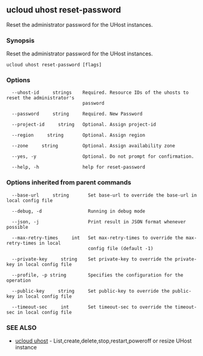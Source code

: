 

## ucloud uhost reset-password

Reset the administrator password for the UHost instances.

### Synopsis

Reset the administrator password for the UHost instances.

```
ucloud uhost reset-password [flags]
```

### Options

```
  --uhost-id     strings    Required. Resource IDs of the uhosts to reset the administrator's
                            password 

  --password     string     Required. New Password 

  --project-id     string   Optional. Assign project-id 

  --region     string       Optional. Assign region 

  --zone     string         Optional. Assign availability zone 

  --yes, -y                 Optional. Do not prompt for confirmation. 

  --help, -h                help for reset-password 

```

### Options inherited from parent commands

```
  --base-url     string       Set base-url to override the base-url in local config file 

  --debug, -d                 Running in debug mode 

  --json, -j                  Print result in JSON format whenever possible 

  --max-retry-times     int   Set max-retry-times to override the max-retry-times in local
                              config file (default -1) 

  --private-key     string    Set private-key to override the private-key in local config file 

  --profile, -p string        Specifies the configuration for the operation 

  --public-key     string     Set public-key to override the public-key in local config file 

  --timeout-sec     int       Set timeout-sec to override the timeout-sec in local config file 

```

### SEE ALSO

* [ucloud uhost](developer/cli/cmd/ucloud/uhost)	 - List,create,delete,stop,restart,poweroff or resize UHost instance

